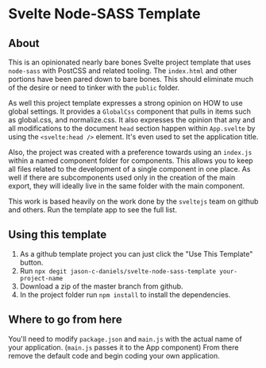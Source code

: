 # Svelte Node-SASS Template

## About
This is an opinionated nearly bare bones Svelte project template that uses `node-sass` with PostCSS 
and related tooling. The `index.html` and other portions have been pared down to bare bones.
This should eliminate much of the desire or need to tinker with the `public` folder.

As well this project template expresses a strong opinion on HOW to use global settings.
It provides a `GlobalCss` component that pulls in items such as global.css, and normalize.css.
It also expresses the opinion that any and all modifications to the document `head` section happen within `App.svelte`
by using the `<svelte:head />` element. It's even used to set the application title.

Also, the project was created with a preference towards using an `index.js` within a named component 
folder for components. This allows you to keep all files related to the development of a single component in one place.
As well if there are subcomponents used only in the creation of the main export, they will ideally live in the same 
folder with the main component.

This work is based heavily on the work done by the `sveltejs` team on github and others.
Run the template app to see the full list.

## Using this template
1. As a github template project  you can just click the "Use This Template" button.
2. Run `npx degit jason-c-daniels/svelte-node-sass-template your-project-name`
3. Download a zip of the master branch from github.
4. In the project folder run `npm install` to install the dependencies.

## Where to go from here
You'll need to modify `package.json` and `main.js` with the actual name of your application. 
(`main.js` passes it to the App component)  From there remove the default code and begin 
coding your own application.

